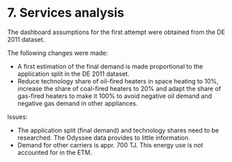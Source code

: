 # 7. Services analysis

The dashboard assumptions for the first attempt were obtained from the DE 2011 dataset.

The following changes were made:

- A first estimation of the final demand is made proportional to the application split in the DE 2011 dataset.
- Reduce technology share of oil-fired heaters in space heating to 10%, increase the share of coal-fired heaters to 20% and adapt the share of gas-fired heaters to make it 100% to avoid negative oil demand and negative gas demand in other appliances.

Issues:

- The application split (final demand) and technology shares need to be researched. The Odyssee data provides to little information.
- Demand for other carriers is appr. 700 TJ. This energy use is not accounted for in the ETM.
